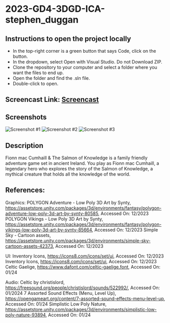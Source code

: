 # 2023-GD4-3DGD-ICA-stephen_duggan

## Instructions to open the project locally

- In the top-right corner is a green button that says Code, click on the button.
- In the dropdown, select Open with Visual Studio. Do not Download ZIP.
- Clone the repository to your computer and select a folder where you want the files to end up. 
- Open the folder and find the .sln file.
- Double-click to open.

## Screencast Link: [Screencast	](https://youtu.be/dHCDyb6Brxs)

## Screenshots

![Screenshot #1](https://github.com/sduggan23/2023-GD4-3DGD-ICA-stephen_duggan/assets/93271806/7936964c-fe66-40ee-9199-40d8214eb902)
![Screenshot #2](https://github.com/sduggan23/2023-GD4-3DGD-ICA-stephen_duggan/assets/93271806/80d94b46-a6db-429d-a7ef-97fc73c4bb1c)
![Screenshot #3](https://github.com/sduggan23/2023-GD4-3DGD-ICA-stephen_duggan/assets/93271806/869ef181-c2a0-45d0-84ea-8414e88054bc)

## Description

Fionn mac Cumhaill & The Salmon of Knowledge is a family friendly adventure game set in ancient Ireland. You play as Fionn mac Cumhaill, a legendary hero who explores the story of the Salmon of Knowledge, a mythical creature that holds all the knowledge of the world.

## References:

Graphics:
POLYGON Adventure - Low Poly 3D Art by Synty, https://assetstore.unity.com/packages/3d/environments/fantasy/polygon-adventure-low-poly-3d-art-by-synty-80585, Accessed On: 12/2023
POLYGON Vikings - Low Poly 3D Art by Synty, https://assetstore.unity.com/packages/3d/environments/fantasy/polygon-vikings-low-poly-3d-art-by-synty-85664, Accessed On: 12/2023
Simple Sky - Cartoon assets, https://assetstore.unity.com/packages/3d/environments/simple-sky-cartoon-assets-42373, Accessed On: 12/2023

UI:
Inventory Icons, https://icons8.com/icons/set/ui, Accessed On: 12/2023
Inventory Icons, https://icons8.com/icons/set/ui, Accessed On: 12/2023
Celtic Gaelige, https://www.dafont.com/celtic-gaelige.font, Accessed On: 01/24

Audio:
Celtic by christislord, https://freesound.org/people/christislord/sounds/522992/, Accessed On: 01/2024
7 Assorted Sound Effects (Menu, Level Up), https://opengameart.org/content/7-assorted-sound-effects-menu-level-up, Accessed On: 01/24
Simplistic Low Poly Nature, https://assetstore.unity.com/packages/3d/environments/simplistic-low-poly-nature-93894, Accessed On: 01/24

